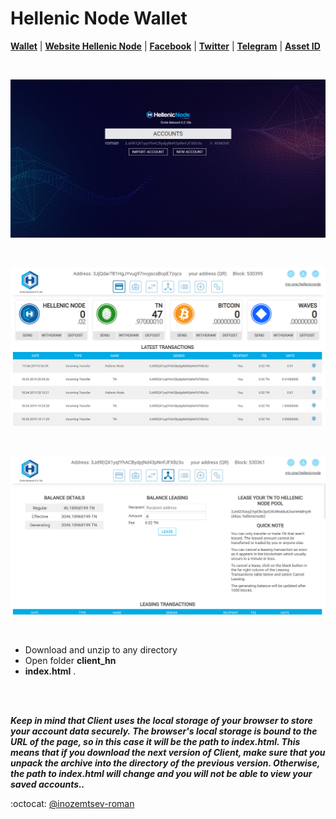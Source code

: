 # Hellenic Node Wallet

[**Wallet**](https://wallet.hellenicnode.eu) | [**Website Hellenic Node**](https://www.hellenicnode.eu/) | [**Facebook**](https://www.facebook.com/Hellenic.Node/) | [**Twitter**](https://twitter.com/Hellenic_Node) | [**Telegram**](https://t.me/hellenic_node) | [**Asset ID**](http://statistics.turtlenetwork.eu/assets/3GvqjyJFBe1fpiYnGsmiZ1YJTkYiRktQ86M2KMzcTb2s)

<br>
<p align="center">
  <img src="https://github.com/mir-one/client_hn/blob/master/Screenshot-1.png">
</p>
<br>
<p align="center">
  <img src="https://github.com/mir-one/client_hn/blob/master/Screenshot-2.png">
</p>
<br>
<p align="center">
  <img src="https://github.com/mir-one/client_hn/blob/master/Screenshot-3.png">
</p>
</br>

* Download and unzip to any directory
* Open folder **client_hn**
* **index.html** .

<br>
<br>

**_Keep in mind that Client uses the local storage of your browser to store your account data securely. The browser's local storage is bound to the URL of the page, so in this case it will be the path to index.html. This means that if you download the next version of Client, make sure that you unpack the archive into the directory of the previous version. Otherwise, the path to index.html will change and you will not be able to view your saved accounts.._**

:octocat: [@inozemtsev-roman](https://github.com/inozemtsev-roman)
